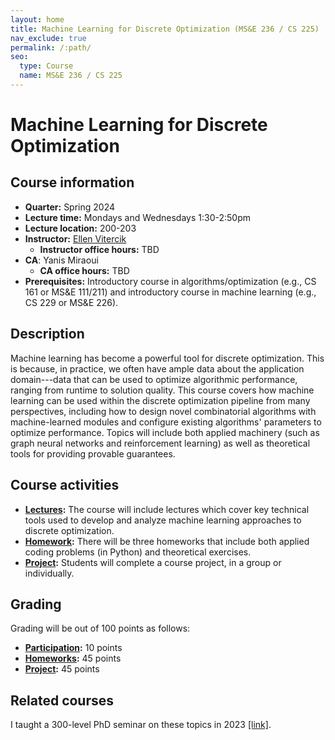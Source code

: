 ```yaml
---
layout: home
title: Machine Learning for Discrete Optimization (MS&E 236 / CS 225)
nav_exclude: true
permalink: /:path/
seo:
  type: Course
  name: MS&E 236 / CS 225
---
```


# Machine Learning for Discrete Optimization

## Course information

- **Quarter:** Spring 2024
- **Lecture time:** Mondays and Wednesdays 1:30-2:50pm
- **Lecture location:** 200-203
- **Instructor:** [Ellen Vitercik](https://vitercik.github.io)
  - **Instructor office hours:** TBD
- **CA**: Yanis Miraoui
  - **CA office hours:** TBD
- **Prerequisites:** Introductory course in algorithms/optimization (e.g., CS 161
  or MS&E 111/211) and introductory course in machine learning (e.g., CS 229 or MS&E 226).

## Description

Machine learning has become a powerful tool for discrete optimization. This is because, in practice, we often have ample data about the application domain---data that can be used to optimize algorithmic performance, ranging from runtime to solution quality. This course covers how machine learning can be used within the discrete optimization pipeline from many perspectives, including how to design novel combinatorial algorithms with machine-learned modules and configure existing algorithms' parameters to optimize performance. Topics will include both applied machinery (such as graph neural networks and reinforcement learning) as well as theoretical tools for providing provable guarantees.

## Course activities

- **[Lectures](schedule.md):** The course will include lectures which cover key technical tools used to develop and analyze machine learning approaches to discrete optimization.
- **[Homework](homework.md):** There will be three homeworks that include both applied coding problems (in Python) and theoretical exercises.
- **[Project](project.md):** Students will complete a course project, in a group or individually.

## Grading

Grading will be out of 100 points as follows:
- **[Participation](policies.md):** 10 points
- **[Homeworks](homework.md):** 45 points
- **[Project](https://vitercik.github.io/ml4do/project/#grading):** 45 points

## Related courses

I taught a 300-level PhD seminar on these topics in 2023 [[link]](https://vitercik.github.io/ml4algs).
